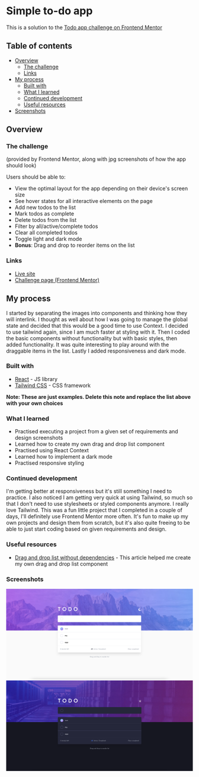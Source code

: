# Simple to-do app

This is a solution to the [Todo app challenge on Frontend Mentor](https://www.frontendmentor.io/challenges/todo-app-Su1_KokOW)

## Table of contents

- [Overview](#overview)
  - [The challenge](#the-challenge)
  - [Links](#links)
- [My process](#my-process)
  - [Built with](#built-with)
  - [What I learned](#what-i-learned)
  - [Continued development](#continued-development)
  - [Useful resources](#useful-resources)
- [Screenshots](#screenshots)

## Overview

### The challenge

(provided by Frontend Mentor, along with jpg screenshots of how the app should look)

Users should be able to:

- View the optimal layout for the app depending on their device's screen size
- See hover states for all interactive elements on the page
- Add new todos to the list
- Mark todos as complete
- Delete todos from the list
- Filter by all/active/complete todos
- Clear all completed todos
- Toggle light and dark mode
- **Bonus**: Drag and drop to reorder items on the list

### Links

- [Live site](https://todo-app-two-ruddy.vercel.app/)
- [Challenge page (Frontend Mentor)](https://www.frontendmentor.io/challenges/todo-app-Su1_KokOW)

## My process

I started by separating the images into components and thinking how they will interlink. I thought as well about how I was going to manage the global state and decided that this would be a good time to use Context. I decided to use tailwind again, since I am much faster at styling with it.
Then I coded the basic components without functionality but with basic styles, then added functionality. It was quite interesting to play around with the draggable items in the list. Lastly I added responsiveness and dark mode.

### Built with

- [React](https://reactjs.org/) - JS library
- [Tailwind CSS](https://tailwindcss.com/) - CSS framework

**Note: These are just examples. Delete this note and replace the list above with your own choices**

### What I learned

- Practised executing a project from a given set of requirements and design screenshots
- Learned how to create my own drag and drop list component
- Practised using React Context
- Learned how to implement a dark mode
- Practised responsive styling

### Continued development

I'm getting better at responsiveness but it's still something I need to practice. I also noticed I am getting very quick at using Tailwind, so much so that I don't need to use stylesheets or styled components anymore. I really love Tailwind.
This was a fun little project that I completed in a couple of days, I'll definitely use Frontend Mentor more often. It's fun to make up my own projects and design them from scratch, but it's also quite freeing to be able to just start coding based on given requirements and design.

### Useful resources

- [Drag and drop list without dependencies](https://medium.com/free-code-camp/how-to-make-and-test-your-own-react-drag-and-drop-list-with-0-dependencies-6fb461603780) - This article helped me create my own drag and drop list component

### Screenshots

![Light mode](src/assets/todo-light.png)
![Dark mode](src/assets/todo-dark.png)
